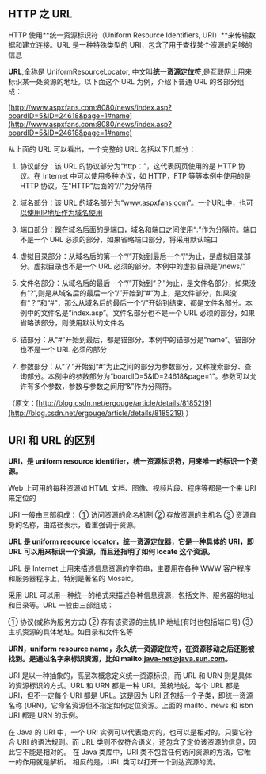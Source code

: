 ## HTTP 之 URL

HTTP 使用**统一资源标识符（Uniform Resource Identifiers, URI）**来传输数据和建立连接。URL 是一种特殊类型的 URI，包含了用于查找某个资源的足够的信息

**URL**,全称是 UniformResourceLocator, 中文叫**统一资源定位符**,是互联网上用来标识某一处资源的地址。以下面这个 URL 为例，介绍下普通 URL 的各部分组成：

[http://www.aspxfans.com:8080/news/index.asp?boardID=5&ID=24618&page=1#name](http://www.aspxfans.com:8080/news/index.asp?boardID=5&ID=24618&page=1#name)

从上面的 URL 可以看出，一个完整的 URL 包括以下几部分：

1. 协议部分：该 URL 的协议部分为“http：”，这代表网页使用的是 HTTP 协议。在 Internet 中可以使用多种协议，如 HTTP，FTP 等等本例中使用的是 HTTP 协议。在"HTTP"后面的“//”为分隔符

2. 域名部分：该 URL 的域名部分为“www.aspxfans.com”。一个URL中，也可以使用IP地址作为域名使用

3. 端口部分：跟在域名后面的是端口，域名和端口之间使用“:”作为分隔符。端口不是一个 URL 必须的部分，如果省略端口部分，将采用默认端口

4. 虚拟目录部分：从域名后的第一个“/”开始到最后一个“/”为止，是虚拟目录部分。虚拟目录也不是一个 URL 必须的部分。本例中的虚拟目录是“/news/”

5. 文件名部分：从域名后的最后一个“/”开始到“？”为止，是文件名部分，如果没有“?”,则是从域名后的最后一个“/”开始到“#”为止，是文件部分，如果没有“？”和“#”，那么从域名后的最后一个“/”开始到结束，都是文件名部分。本例中的文件名是“index.asp”。文件名部分也不是一个 URL 必须的部分，如果省略该部分，则使用默认的文件名

6. 锚部分：从“#”开始到最后，都是锚部分。本例中的锚部分是“name”。锚部分也不是一个 URL 必须的部分

7. 参数部分：从“？”开始到“#”为止之间的部分为参数部分，又称搜索部分、查询部分。本例中的参数部分为“boardID=5&ID=24618&page=1”。参数可以允许有多个参数，参数与参数之间用“&”作为分隔符。

（原文：[http://blog.csdn.net/ergouge/article/details/8185219](http://blog.csdn.net/ergouge/article/details/8185219) ）

## URI 和 URL 的区别

**URI，是 uniform resource identifier，统一资源标识符，用来唯一的标识一个资源。**

Web 上可用的每种资源如 HTML 文档、图像、视频片段、程序等都是一个来 URI 来定位的

URI 一般由三部组成：
① 访问资源的命名机制
② 存放资源的主机名
③ 资源自身的名称，由路径表示，着重强调于资源。

**URL 是 uniform resource locator，统一资源定位器，它是一种具体的 URI，即 URL 可以用来标识一个资源，而且还指明了如何 locate 这个资源。**

URL 是 Internet 上用来描述信息资源的字符串，主要用在各种 WWW 客户程序和服务器程序上，特别是著名的 Mosaic。

采用 URL 可以用一种统一的格式来描述各种信息资源，包括文件、服务器的地址和目录等。URL 一般由三部组成：

① 协议(或称为服务方式)
② 存有该资源的主机 IP 地址(有时也包括端口号)
③ 主机资源的具体地址。如目录和文件名等

**URN，uniform resource name，永久统一资源定位符，在资源移动之后还能被找到。是通过名字来标识资源，比如 mailto:java-net@java.sun.com。**

URI 是以一种抽象的，高层次概念定义统一资源标识，而 URL 和 URN 则是具体的资源标识的方式。URL 和 URN 都是一种 URI。笼统地说，每个 URL 都是 URI，但不一定每个 URI 都是 URL。这是因为 URI 还包括一个子类，即统一资源名称 (URN)，它命名资源但不指定如何定位资源。上面的 mailto、news 和 isbn URI 都是 URN 的示例。

在 Java 的 URI 中，一个 URI 实例可以代表绝对的，也可以是相对的，只要它符合 URI 的语法规则。而 URL 类则不仅符合语义，还包含了定位该资源的信息，因此它不能是相对的。
在 Java 类库中，URI 类不包含任何访问资源的方法，它唯一的作用就是解析。
相反的是，URL 类可以打开一个到达资源的流。

